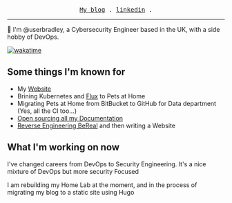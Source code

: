 <p align="center">
  <samp>
    <a href="https://breadnet.co.uk/">My blog</a> .
    <a href="https://linkedin.com/in/bradley-stannard">linkedin</a> .
  </samp>
</p>

---

:wave: I'm @userbradley, a Cybersecurity Engineer based in the UK, with a side hobby of DevOps.

[![wakatime](https://wakatime.com/badge/user/befd4d51-df71-4caa-90ba-09a83c0524b0.svg)](https://wakatime.com/@befd4d51-df71-4caa-90ba-09a83c0524b0)

## Some things I'm known for

* My [Website](https://breadnet.co.uk)
* Brining Kubernetes and [Flux](https://fluxcd.io/adopters/#:~:text=particule.-,Pets%20at%20Home,-Platform%20Engineers) to Pets at Home
* Migrating Pets at Home from BitBucket to GitHub for Data department (Yes, all the CI too...)
* [Open sourcing all my Documentation](https://documentation.breadnet.co.uk)
* [Reverse Engineering BeReal](https://userbradley.github.io/BeReal/) and then writing a Website


## What I'm working on now

I've changed careers from DevOps to Security Engineering. It's a nice mixture of DevOps but more security Focused

I am rebuilding my Home Lab at the moment, and in the process of migrating my blog to a static site using Hugo
